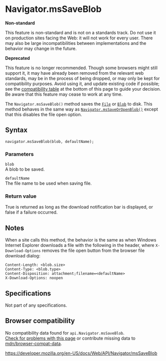 Navigator.msSaveBlob
====================

**Non-standard**

This feature is non-standard and is not on a standards track. Do not use it on production sites facing the Web: it will not work for every user. There may also be large incompatibilities between implementations and the behavior may change in the future.

**Deprecated**

This feature is no longer recommended. Though some browsers might still support it, it may have already been removed from the relevant web standards, may be in the process of being dropped, or may only be kept for compatibility purposes. Avoid using it, and update existing code if possible; see the [compatibility table](#browser_compatibility) at the bottom of this page to guide your decision. Be aware that this feature may cease to work at any time.

The `Navigator.msSaveBlob()` method saves the [`File`](../file) or [`Blob`](../blob) to disk. This method behaves in the same way as [`Navigator.msSaveOrOpenBlob()`](mssaveoropenblob) except that this disables the file open option.

Syntax
------

    navigator.msSaveBlob(blob, defaultName);

### Parameters

`blob`  
A blob to be saved.

`defaultName`  
The file name to be used when saving file.

### Return value

True is returned as long as the download notification bar is displayed, or false if a failure occurred.

Notes
-----

When a site calls this method, the behavior is the same as when Windows Internet Explorer downloads a file with the following in the header, where `X-Download-Options` removes the file open button from the browser file download dialog:

    Content-Length: <blob.size>
    Content-Type: <blob.type>
    Content-Disposition: attachment;filename=<defaultName>
    X-Download-Options: noopen

Specifications
--------------

Not part of any specifications.

Browser compatibility
---------------------

No compatibility data found for `api.Navigator.msSaveBlob`.  
[Check for problems with this page](#on-github) or contribute missing data to [mdn/browser-compat-data](https://github.com/mdn/browser-compat-data).

<a href="https://developer.mozilla.org/en-US/docs/Web/API/Navigator/msSaveBlob" class="_attribution-link">https://developer.mozilla.org/en-US/docs/Web/API/Navigator/msSaveBlob</a>
